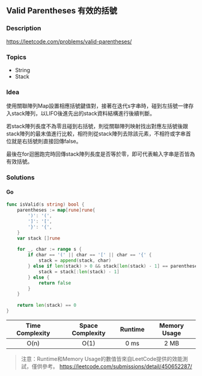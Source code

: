 ## Valid Parentheses  有效的括號

### **Description**
https://leetcode.com/problems/valid-parentheses/

### **Topics**
* String
* Stack

### **Idea**

使用關聯陣列Map設置相應括號鍵值對，接著在迭代s字串時，碰到左括號一律存入stack陣列，以LIFO後進先出的stack資料結構進行後續判斷。

若stack陣列長度不為零且碰到右括號，則從關聯陣列映射找出對應左括號後跟stack陣列的最末值進行比較，相符則從stack陣列去除該元素，不相符或字串首位就是右括號則直接回傳false。

最後在for迴圈跑完時回傳stack陣列長度是否等於零，即可代表輸入字串是否皆為有效括號。

### **Solutions**

#### Go 

```Go
func isValid(s string) bool {
    parentheses := map[rune]rune{
        ')': '(', 
        ']': '[', 
        '}': '{',
    }
    var stack []rune
    
    for _, char := range s {
        if char == '(' || char == '[' || char == '{' {
            stack = append(stack, char)
        } else if len(stack) > 0 && stack[len(stack) - 1] == parentheses[char] {
            stack = stack[:len(stack) - 1]
        } else {
            return false
        }
    }
    
    return len(stack) == 0
}
```
| Time Complexity | Space Complexity | Runtime | Memory Usage |
| :--: | :--: | :--: | :--: |
| O(n) | O(1) | 0 ms | 2 MB |

> 注意：Runtime和Memory Usage的數值皆來自LeetCode提供的效能測試，僅供參考。
> https://leetcode.com/submissions/detail/450652287/